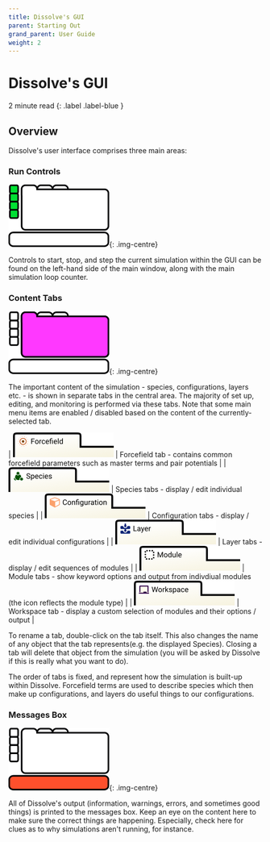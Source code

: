 ```yaml
---
title: Dissolve's GUI
parent: Starting Out
grand_parent: User Guide
weight: 2
---
```

# Dissolve's GUI

2 minute read
{: .label .label-blue }

## Overview
Dissolve's user interface comprises three main areas:

### Run Controls

![Run controls on the left-hand side of the main window](runcontrols.png){: .img-centre}

Controls to start, stop, and step the current simulation within the GUI can be found on the left-hand side of the main window, along with the main simulation loop counter.

### Content Tabs

![Content tabs displaying aspects of the current simulation](tabs.png){: .img-centre}

The important content of the simulation - species, configurations, layers etc. - is shown in separate tabs in the central area. The majority of set up, editing, and monitoring is performed via these tabs. Note that some main menu items are enabled / disabled based on the content of the currently-selected tab.

| ![Forcefield tab](forcefieldtab.png) | Forcefield tab - contains common forcefield parameters such as master terms and pair potentials |
| ![Species tab](speciestab.png) | Species tabs - display / edit individual species |
| ![Configuration tab](configurationtab.png) | Configuration tabs - display / edit individual configurations |
| ![Layer tab](layertab.png) | Layer tabs - display / edit sequences of modules |
| ![Module tab](moduletab.png) | Module tabs - show keyword options and output from indivdiual modules (the icon reflects the module type) |
| ![Workspace tab](workspacetab.png) | Workspace tab - display a custom selection of modules and their options / output |

To rename a tab, double-click on the tab itself. This also changes the name of any object that the tab represents(e.g. the displayed Species). Closing a tab will delete that object from the simulation (you will be asked by Dissolve if this is really what you want to do).

The order of tabs is fixed, and represent how the simulation is built-up within Dissolve. Forcefield terms are used to describe species which then make up configurations, and layers do useful things to our configurations.

### Messages Box

![Messages box](messages.png){: .img-centre}

All of Dissolve's output (information, warnings, errors, and sometimes good things) is printed to the messages box. Keep an eye on the content here to make sure the correct things are happening. Especially, check here for clues as to why simulations aren't running, for instance.

